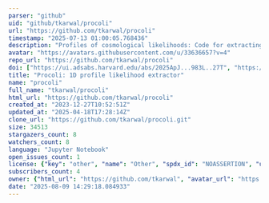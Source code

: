 ```yaml
---
parser: "github"
uid: "github/tkarwal/procoli"
url: "https://github.com/tkarwal/procoli"
timestamp: "2025-07-13 01:00:05.768436"
description: "Profiles of cosmological likelihoods: Code for extracting the 1D profile likelihood of a parameter using MontePython "
avatar: "https://avatars.githubusercontent.com/u/33636657?v=4"
repo_url: "https://github.com/tkarwal/procoli"
doi: ["https://ui.adsabs.harvard.edu/abs/2025ApJ...983L..27T", "https://ui.adsabs.harvard.edu/abs/2024arXiv240114225K", "https://ui.adsabs.harvard.edu/abs/2025ascl.soft06025K/abstract"]
title: "Procoli: 1D profile likelihood extractor"
name: "procoli"
full_name: "tkarwal/procoli"
html_url: "https://github.com/tkarwal/procoli"
created_at: "2023-12-27T10:52:51Z"
updated_at: "2025-04-18T17:28:14Z"
clone_url: "https://github.com/tkarwal/procoli.git"
size: 34513
stargazers_count: 8
watchers_count: 8
language: "Jupyter Notebook"
open_issues_count: 1
license: {"key": "other", "name": "Other", "spdx_id": "NOASSERTION", "url": null, "node_id": "MDc6TGljZW5zZTA="}
subscribers_count: 4
owner: {"html_url": "https://github.com/tkarwal", "avatar_url": "https://avatars.githubusercontent.com/u/33636657?v=4", "login": "tkarwal", "type": "User"}
date: "2025-08-09 14:29:18.084933"
---
```

